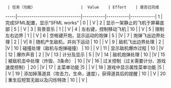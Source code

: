      | 任务（功能）                    |  Value    | Effort    | 是否已完成  
-----|-------------------------------|-----------|-----------|------------|
1    | 完成SFML配置，显示“SFML works”  | 0         |           |     V       |
2    | 显示一架静止的飞机于屏幕底部       | 5         |           |     V      |
3    | 背景音乐                       | 1         |           |           V |
4    | 左右键，控制移动飞机             | 10        |           |     V       |
5    | 限制左右边界                    | 1         |           |     V       |
6    | 空格键开炮，显示运动的炮弹        | 5         |           |V            |
7    | 炮弹飞出边界处理                | 2          |           |           V|
8    | 随机产生敌机，并向下运动          | 10        |           |        V |
9    | 敌机飞出边界处理                | 2         |           |V            |
10   | 碰撞处理（敌机与炮弹碰撞）        | 10         |           |          V |
11   | 显示敌机爆炸过程                | 10         |           |V            |
12   | 爆炸声音                       | 2         |           |V            |
13   | 计分及显示                     | 5         |           |V            |
14   | 敌机炮弹处理                   | 10         |           |V            |
15   | 被敌机击中处理（炸毁、3条命）     | 10          |           |V           |
16   | 过关控制（过关需要计分、游戏速度控制）| 20        |           |V           |
17   | 主菜单功能                              |5            |           | V          |
18   | 游戏中显示属性菜单功能                              |5            |           | V          |
19   | 添加掉落道具（攻击力，生命，速度），获得道具后的提醒                              | 10           |           | V          |
20   | 重生后短暂无敌以及闪烁特效                              |  10          |           |  V         |